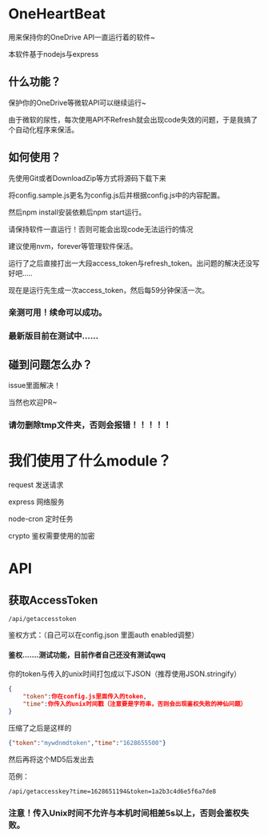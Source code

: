 # OneHeartBeat

用来保持你的OneDrive API一直运行着的软件~

本软件基于nodejs与express

## 什么功能？

保护你的OneDrive等微软API可以继续运行~

由于微软的尿性，每次使用API不Refresh就会出现code失效的问题，于是我搞了个自动化程序来保活。

## 如何使用？

先使用Git或者DownloadZip等方式将源码下载下来

将config.sample.js更名为config.js后并根据config.js中的内容配置。

然后npm install安装依赖后npm start运行。

请保持软件一直运行！否则可能会出现code无法运行的情况

建议使用nvm，forever等管理软件保活。

运行了之后直接打出一大段access_token与refresh_token。出问题的解决还没写好吧.....

现在是运行先生成一次access_token，然后每59分钟保活一次。

### 亲测可用！续命可以成功。

### 最新版目前在测试中......

## 碰到问题怎么办？

issue里面解决！

当然也欢迎PR~

### 请勿删除tmp文件夹，否则会报错！！！！！

# 我们使用了什么module？

request 发送请求

express 网络服务

node-cron 定时任务

crypto 鉴权需要使用的加密

# API

## 获取AccessToken

	/api/getaccesstoken

鉴权方式：（自己可以在config.json 里面auth enabled调整）

#### 鉴权.......测试功能，目前作者自己还没有测试qwq

你的token与传入的unix时间打包成以下JSON（推荐使用JSON.stringify）

```JSON
{
	"token":你在config.js里面传入的token,
	"time":你传入的unix时间戳（注意要是字符串，否则会出现鉴权失败的神仙问题）
}
```

压缩了之后是这样的

```JSON
{"token":"mywdnmdtoken","time":"1628655500"}
```

然后再将这个MD5后发出去

范例：

	/api/getaccesskey?time=1628651194&token=1a2b3c4d6e5f6a7de8

### 注意！传入Unix时间不允许与本机时间相差5s以上，否则会鉴权失败。